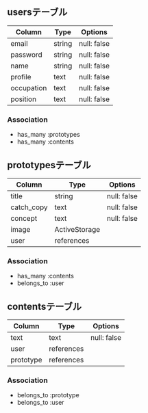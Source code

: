 

## usersテーブル

| Column     | Type       | Options      |
| ---------- | ---------- | ------------ |
| email      | string     | null: false  |
| password   | string     | null: false  |
| name       | string     | null: false  |
| profile    | text       | null: false  |
| occupation | text       | null: false  |
| position   | text       | null: false  |


### Association
- has_many :prototypes
- has_many :contents

## prototypesテーブル

| Column         | Type           | Options     |
| -------------- | -------------- | ----------- |
| title          | string         | null: false |
| catch_copy     | text           | null: false |
| concept        | text           | null: false |
| image          | ActiveStorage  |             |
| user           | references     |             |

### Association
- has_many :contents
- belongs_to :user

## contentsテーブル

| Column         | Type           | Options     |
| -------------- | -------------- | ----------- |
| text           | text           | null: false |
| user           | references     |             |
| prototype      | references     |             |

### Association
- belongs_to :prototype
- belongs_to :user
